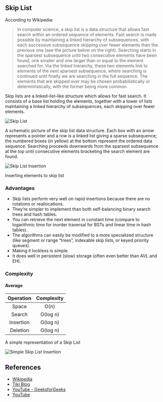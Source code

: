 ## Skip List

According to Wikipedia:

> In computer science, a skip list is a data structure that allows fast search within an ordered sequence of elements. Fast search is made possible by maintaining a linked hierarchy of subsequences, with each successive subsequence skipping over fewer elements than the previous one (see the picture below on the right). Searching starts in the sparsest subsequence until two consecutive elements have been found, one smaller and one larger than or equal to the element searched for. Via the linked hierarchy, these two elements link to elements of the next sparsest subsequence, where searching is continued until finally we are searching in the full sequence. The elements that are skipped over may be chosen probabilistically or deterministically, with the former being more common.

Skip lists are a linked-list-like structure which allows for fast search. It consists of a base list holding the elements, together with a tower of lists maintaining a linked hierarchy of subsequences, each skipping over fewer elements.

![Skip List](https://upload.wikimedia.org/wikipedia/commons/thumb/8/86/Skip_list.svg/800px-Skip_list.svg.png)

A schematic picture of the skip list data structure. Each box with an arrow represents a pointer and a row is a linked list giving a sparse subsequence; the numbered boxes (in yellow) at the bottom represent the ordered data sequence. Searching proceeds downwards from the sparsest subsequence at the top until consecutive elements bracketing the search element are found.

![Skip List Insertion](https://upload.wikimedia.org/wikipedia/commons/thumb/2/2c/Skip_list_add_element-en.gif/800px-Skip_list_add_element-en.gif)

Inserting elements to skip list


### Advantages

-   Skip lists perform very well on rapid insertions because there are no rotations or reallocations.
-   They’re simpler to implement than both self-balancing binary search trees and hash tables.
-   You can retrieve the next element in constant time (compare to logarithmic time for inorder traversal for BSTs and linear time in hash tables).
-   The algorithms can easily be modified to a more specialized structure (like segment or range “trees”, indexable skip lists, or keyed priority queues).
-   Making it lockless is simple.
-   It does well in persistent (slow) storage (often even better than AVL and EH).

### Complexity

#### Average

| Operation | Complexity |
| :-------: | :--------: |
| Space     | O(n)       |
| Search    | O(log n)   |
| Insertion | O(log n)   |
| Deletion  | O(log n)   |

A simple representation of a Skip List

![Simple Skip List Insertion](https://i.imgur.com/nNjOtfa.png)

## References

-   [Wikipedia](https://en.wikipedia.org/wiki/Skip_list)
-   [Tiki Blog](http://ticki.github.io/blog/skip-lists-done-right/)
-   [YouTube - GeeksforGeeks](https://www.youtube.com/watch?v=ypod5jeYzAU)
-   [YouTube](https://www.youtube.com/watch?v=7GWXfL6T3fM)
